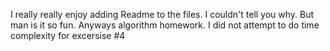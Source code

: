 I really really enjoy adding Readme to the files.
I couldn't tell you why. 
But man is it so fun. 
Anyways algorithm homework. I did not attempt to do time complexity for excersise #4
